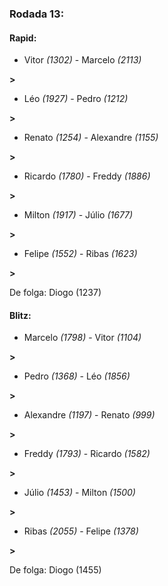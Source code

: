 ### Rodada 13:

#### Rapid:

* Vitor *(1302)*     -     Marcelo *(2113)*

 **>** 
* Léo *(1927)*     -     Pedro *(1212)*

 **>** 
* Renato *(1254)*     -     Alexandre *(1155)*

 **>** 
* Ricardo *(1780)*     -     Freddy *(1886)*

 **>** 
* Milton *(1917)*     -     Júlio *(1677)*

 **>** 
* Felipe *(1552)*     -     Ribas *(1623)*

 **>** 

De folga: Diogo (1237)

#### Blitz:

* Marcelo *(1798)*     -     Vitor *(1104)*

 **>** 
* Pedro *(1368)*     -     Léo *(1856)*

 **>** 
* Alexandre *(1197)*     -     Renato *(999)*

 **>** 
* Freddy *(1793)*     -     Ricardo *(1582)*

 **>** 
* Júlio *(1453)*     -     Milton *(1500)*

 **>** 
* Ribas *(2055)*     -     Felipe *(1378)*

 **>** 

De folga: Diogo (1455)

